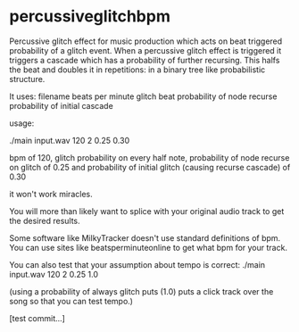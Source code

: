 # percussiveglitchbpm

Percussive glitch effect for music production which acts on beat triggered probability of a glitch event.
When a percussive glitch effect is triggered it triggers a cascade which has a probability of further recursing. This halfs
the beat and doubles it in repetitions: in a binary tree like probabilistic structure. 

It uses:
filename
beats per minute 
glitch beat 
probability of node recurse 
probability of initial cascade

usage:

./main input.wav 120 2 0.25 0.30

bpm of 120, glitch probability on every half note, probability of node recurse on glitch of 0.25 
and probability of initial glitch (causing recurse cascade) of 0.30

it won't work miracles.

You will more than likely want to splice with your original audio track to get the desired results.

Some software like MilkyTracker doesn't use standard definitions of bpm. You can use sites like beatsperminuteonline to get
what bpm for your track.

You can also test that your assumption about tempo is correct:
./main input.wav 120 2 0.25 1.0

(using a probability of always glitch puts (1.0) puts a click track over the song
so that you can test tempo.)

[test commit...]